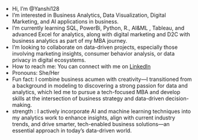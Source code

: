 -  Hi, I’m @Yanshi128  
-  I’m interested in Business Analytics, Data Visualization, Digital Marketing, and AI applications in business.  
-  I’m currently learning SQL, PowerBi, Python, R., AI&ML , Tableau, and advanced Excel for analytics, along with digital marketing and D2C with business analytics as part of my MBA journey.  
-  I’m looking to collaborate on data-driven projects, especially those involving marketing insights, consumer behavior analysis, or data privacy in digital ecosystems.  
-  How to reach me: You can connect with me on [LinkedIn](www.linkedin.com/in/yanshi-dubey-b40644211)   
-  Pronouns: She/Her  
-  Fun fact: I combine business acumen with creativity—I transitioned from a background in modeling to discovering a strong passion for data and analytics, which led me to pursue a tech-focused MBA and develop skills at the intersection of business strategy and data-driven decision-making.
- strength : I actively incorporate AI and machine learning techniques into my analytics work to enhance insights, align with current industry trends, and drive smarter, tech-enabled business solutions—an essential approach in today’s data-driven world.
<!---
Yanshi128/Yanshi128 is a special  repository because its `README.md` (this file) appears on your GitHub profile.
You can click the Preview link to take a look at your changes.
--->
